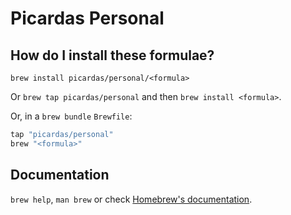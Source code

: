 # Picardas Personal

## How do I install these formulae?

`brew install picardas/personal/<formula>`

Or `brew tap picardas/personal` and then `brew install <formula>`.

Or, in a `brew bundle` `Brewfile`:

```ruby
tap "picardas/personal"
brew "<formula>"
```

## Documentation

`brew help`, `man brew` or check [Homebrew's documentation](https://docs.brew.sh).
